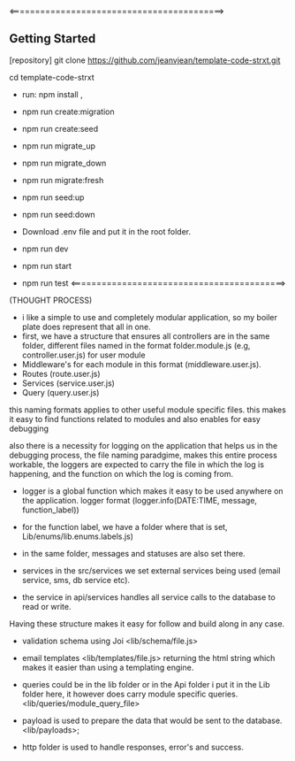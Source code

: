 <==========================================>
## Getting Started
[repository] git clone https://github.com/jeanvjean/template-code-strxt.git

cd template-code-strxt

- run: npm install <to install dependencies>, 

- npm run create:migration <migration-table-name> <to create migration table>

- npm run create:seed <seed-file-name> <create seed files>

- npm run migrate_up <run up migration>

- npm run migrate_down <drops all migrations>

- npm run migrate:fresh <drops and runs the migration>

- npm run seed:up <seed data>

- npm run seed:down <drop seed>

- Download .env file and put it in the root folder.

- npm run dev <starts the dev server>

- npm run start <for production server>

- npm run test <to run test cases>
<==========================================>

(THOUGHT PROCESS)

- i like a simple to use and completely modular application, so my boiler plate does represent that all in one.
- first, we have a structure that ensures all controllers are in the same folder, different files named in the format folder.module.js (e.g, controller.user.js) for user module
- Middleware's for each module in this format (middleware.user.js). 
- Routes (route.user.js)
- Services (service.user.js)
- Query (query.user.js)

this naming formats applies to other useful module specific files. 
this makes it easy to find functions related to modules and also enables for easy debugging

also there is a necessity for logging on the application that helps us in the debugging process, the file naming paradgime, makes this entire process workable, the loggers are expected to carry the file in which the log is happening, and the function on which the log is coming from. 

- logger is a global function which makes it easy to be used anywhere on the application. logger format (logger.info(DATE:TIME, message, function_label))
- for the function label, we have a folder where that is set, Lib/enums/lib.enums.labels.js)
- in the same folder, messages and statuses are also set there.

- services in the src/services we set external services being used (email service, sms, db service etc). 

- the service in api/services handles all service calls to the database to read or write.

Having these structure makes it easy for follow and build along in any case.

- validation schema using Joi <lib/schema/file.js>

- email templates <lib/templates/file.js> returning the html string which makes it easier than using a templating engine.

- queries could be in the lib folder or in the Api folder i put it in the Lib folder here, it however does carry module specific queries. <lib/queries/module_query_file>

- payload is used to prepare the data that would be sent to the database. <lib/payloads>;
- http folder is used to handle responses, error's and success.